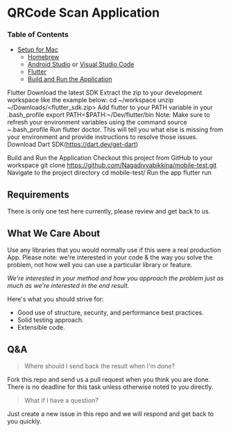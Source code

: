 # QRCode Scan Application

### Table of Contents
  - [Setup for Mac](#setup-for-mac)
    - [Homebrew](#homebrew)
    - [Android Studio](https://developer.android.com/studio) or [Visual Studio Code](https://code.visualstudio.com)
    - [Flutter](https://flutter.dev/docs/get-started/install/macos)
    - [Build and Run the Application](#build-and-run-the-application)
    
Flutter
Download the latest SDK
Extract the zip to your development workspace like the example below:
cd ~/workspace
unzip ~/Downloads/<flutter_sdk.zip>
Add flutter to your PATH variable in your .bash_profile
export PATH=$PATH:~/Dev/flutter/bin
Note: Make sure to refresh your environment variables using the command source ~\.bash_profile
Run flutter doctor. This will tell you what else is missing from your environment and provide instructions to resolve those issues.
Download Dart SDK(https://dart.dev/get-dart)    
    
Build and Run the Application
Checkout this project from GitHub to your workspace
git clone https://github.com/Nagadivyabikkina/mobile-test.git
Navigate to the project directory
cd mobile-test/
Run the app
flutter run

## Requirements

There is only one test here currently, please review and get back to us.

## What We Care About

Use any libraries that you would normally use if this were a real production App. Please note: we're interested in your code & the way you solve the problem, not how well you can use a particular library or feature.

_We're interested in your method and how you approach the problem just as much as we're interested in the end result._

Here's what you should strive for:

- Good use of structure, security, and performance best practices.
- Solid testing approach.
- Extensible code.

## Q&A

> Where should I send back the result when I'm done?

Fork this repo and send us a pull request when you think you are done. There is no deadline for this task unless otherwise noted to you directly.

> What if I have a question?

Just create a new issue in this repo and we will respond and get back to you quickly.
